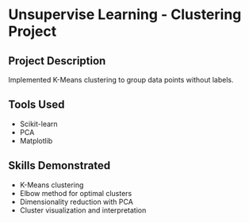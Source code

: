 # Unsupervise Learning - Clustering Project

## Project Description
Implemented K-Means clustering to group data points without labels.

## Tools Used
- Scikit-learn
- PCA
- Matplotlib

## Skills Demonstrated
- K-Means clustering
- Elbow method for optimal clusters
- Dimensionality reduction with PCA
- Cluster visualization and interpretation
